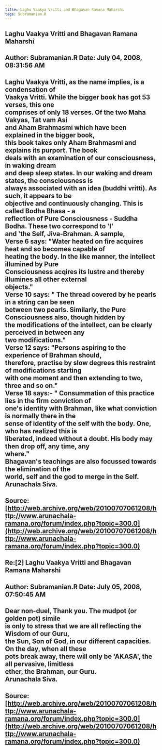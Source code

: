 ```yaml
--- 
title: Laghu Vaakya Vritti and Bhagavan Ramana Maharshi   
tags: Subramanian.R  
---  
```

## Laghu Vaakya Vritti and Bhagavan Ramana Maharshi  
Author: Subramanian.R       Date: July 04, 2008, 08:31:56 AM  
---  
Laghu Vaakya Vritti, as the name implies, is a condensation of   
Vaakya Vritti. While the bigger book has got 53 verses, this one   
comprises of only 18 verses. Of the two Maha Vakyas, Tat vam Asi   
and Aham Brahmasmi which have been explained in the bigger book,   
this book takes only Aham Brahmasmi and explains its purport. The book   
deals with an examination of our consciousness, in waking dream   
and deep sleep states. In our waking and dream states, the consciousness is  
always associated with an idea (buddhi vritti). As such, it appears to be   
objective and continuously changing. This is called Bodha Bhasa - a   
reflection of Pure Consciousness - Suddha Bodha. These two correspond to 'I'  
and 'the Self, Jiva-Brahman. A sample,   
Verse 6 says: "Water heated on fire acquires heat and so becomes capable of  
heating the body. In the like manner, the intellect illumined by Pure   
Consciousness acqires its lustre and thereby illumines all other external  
objects."   
Verse 10 says: " The thread covered by he pearls in a string can be seen  
between two pearls. Similarly, the Pure Consciousness also, though hidden by  
the modifications of the intellect, can be clearly perceived in between any  
two modifications."   
Verse 12 says: "Persons aspiring to the experience of Brahman should,   
therefore, practise by slow degrees this restraint of modifications starting  
with one moment and then extending to two, three and so on."   
Verse 18 says:- " Consummation of this practice lies in the firm conviction of  
one's identity with Brahman, like what conviction is normally there in the  
sense of identity of the self with the body. One, who has realized this is  
liberated, indeed without a doubt. His body may then drop off, any time, any  
where."   
Bhagavan's teachings are also focussed towards the elimination of the   
world, self and the god to merge in the Self.   
Arunachala Siva.
 ---  
Source:[http://web.archive.org/web/20100707061208/http://www.arunachala-ramana.org/forum/index.php?topic=300.0](http://web.archive.org/web/20100707061208/http://www.arunachala-ramana.org/forum/index.php?topic=300.0)   
---  

## Re:[2] Laghu Vaakya Vritti and Bhagavan Ramana Maharshi  
Author: Subramanian.R       Date: July 05, 2008, 07:50:45 AM  
---  
Dear non-duel, Thank you. The mudpot (or golden pot) simile   
is only to stress that we are all reflecting the Wisdom of our Guru,   
the Sun, Son of God, in our different capacities. On the day, when all these  
pots break away, there will only be 'AKASA', the all pervasive, limitless  
ether, the Brahman, our Guru.   
Arunachala Siva.
 ---  
Source:[http://web.archive.org/web/20100707061208/http://www.arunachala-ramana.org/forum/index.php?topic=300.0](http://web.archive.org/web/20100707061208/http://www.arunachala-ramana.org/forum/index.php?topic=300.0)   
---  

